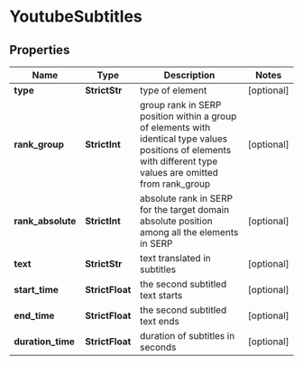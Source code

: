# YoutubeSubtitles


## Properties

| Name | Type | Description | Notes |
|------------ | ------------- | ------------- | -------------|
**type** | **StrictStr** | type of element |[optional]|
**rank_group** | **StrictInt** | group rank in SERP<br>position within a group of elements with identical type values<br>positions of elements with different type values are omitted from rank_group |[optional]|
**rank_absolute** | **StrictInt** | absolute rank in SERP for the target domain<br>absolute position among all the elements in SERP |[optional]|
**text** | **StrictStr** | text translated in subtitles |[optional]|
**start_time** | **StrictFloat** | the second subtitled text starts |[optional]|
**end_time** | **StrictFloat** | the second subtitled text ends |[optional]|
**duration_time** | **StrictFloat** | duration of subtitles in seconds |[optional]|